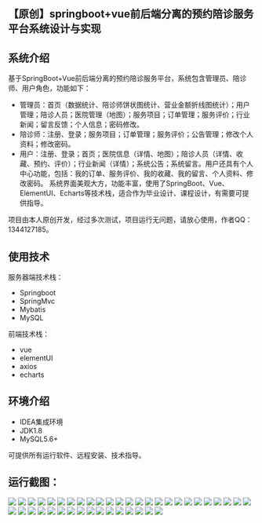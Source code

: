 ## 【原创】springboot+vue前后端分离的预约陪诊服务平台系统设计与实现

## 系统介绍

基于SpringBoot+Vue前后端分离的预约陪诊服务平台，系统包含管理员、陪诊师、用户角色，功能如下：
- 管理员：首页（数据统计、陪诊师饼状图统计、营业金额折线图统计）；用户管理；陪诊人员；医院管理（地图）；服务项目；订单管理；服务评价；行业新闻；留言反馈；个人信息；密码修改。
- 陪诊师：注册、登录；服务项目；订单管理；服务评价；公告管理；修改个人资料；修改密码。
- 用户：注册、登录；首页；医院信息（详情、地图）；陪诊人员（详情、收藏、预约、评价）；行业新闻（详情）；系统公告；系统留言。用户还具有个人中心功能，包括：我的订单、服务评价、我的收藏、我的留言、个人资料、修改密码。
系统界面美观大方，功能丰富，使用了SpringBoot、Vue、ElementUI、Echarts等技术栈，适合作为毕业设计、课程设计，有需要可提供指导。

项目由本人原创开发，经过多次测试，项目运行无问题，请放心使用，作者QQ：1344127185。

## 使用技术

服务器端技术栈：

- Springboot
- SpringMvc
- Mybatis
- MySQL

前端技术栈：

- vue
- elementUI
- axios
- echarts

## 环境介绍

- IDEA集成环境
- JDK1.8
- MySQL5.6+

可提供所有运行软件、远程安装、技术指导。

## 运行截图：
![](https://github.com/itcoderyhl/accompany-server-new/blob/main/images/1.png)
![](https://github.com/itcoderyhl/accompany-server-new/blob/main/images/2.png)
![](https://github.com/itcoderyhl/accompany-server-new/blob/main/images/3.png)
![](https://github.com/itcoderyhl/accompany-server-new/blob/main/images/4.png)
![](https://github.com/itcoderyhl/accompany-server-new/blob/main/images/5.png)
![](https://github.com/itcoderyhl/accompany-server-new/blob/main/images/6.png)
![](https://github.com/itcoderyhl/accompany-server-new/blob/main/images/7.png)
![](https://github.com/itcoderyhl/accompany-server-new/blob/main/images/8.png)
![](https://github.com/itcoderyhl/accompany-server-new/blob/main/images/9.png)
![](https://github.com/itcoderyhl/accompany-server-new/blob/main/images/10.png)
![](https://github.com/itcoderyhl/accompany-server-new/blob/main/images/11.png)
![](https://github.com/itcoderyhl/accompany-server-new/blob/main/images/12.png)
![](https://github.com/itcoderyhl/accompany-server-new/blob/main/images/13.png)
![](https://github.com/itcoderyhl/accompany-server-new/blob/main/images/14.png)
![](https://github.com/itcoderyhl/accompany-server-new/blob/main/images/15.png)
![](https://github.com/itcoderyhl/accompany-server-new/blob/main/images/16.png)
![](https://github.com/itcoderyhl/accompany-server-new/blob/main/images/17.png)
![](https://github.com/itcoderyhl/accompany-server-new/blob/main/images/18.png)
![](https://github.com/itcoderyhl/accompany-server-new/blob/main/images/19.png)
![](https://github.com/itcoderyhl/accompany-server-new/blob/main/images/20.png)
![](https://github.com/itcoderyhl/accompany-server-new/blob/main/images/21.png)
![](https://github.com/itcoderyhl/accompany-server-new/blob/main/images/22.png)
![](https://github.com/itcoderyhl/accompany-server-new/blob/main/images/23.png)
![](https://github.com/itcoderyhl/accompany-server-new/blob/main/images/24.png)
![](https://github.com/itcoderyhl/accompany-server-new/blob/main/images/25.png)
![](https://github.com/itcoderyhl/accompany-server-new/blob/main/images/26.png)
![](https://github.com/itcoderyhl/accompany-server-new/blob/main/images/27.png)
![](https://github.com/itcoderyhl/accompany-server-new/blob/main/images/28.png)
![](https://github.com/itcoderyhl/accompany-server-new/blob/main/images/29.png)
![](https://github.com/itcoderyhl/accompany-server-new/blob/main/images/30.png)
![](https://github.com/itcoderyhl/accompany-server-new/blob/main/images/31.png)
![](https://github.com/itcoderyhl/accompany-server-new/blob/main/images/32.png)
![](https://github.com/itcoderyhl/accompany-server-new/blob/main/images/33.png)
![](https://github.com/itcoderyhl/accompany-server-new/blob/main/images/34.png)
![](https://github.com/itcoderyhl/accompany-server-new/blob/main/images/35.png)
![](https://github.com/itcoderyhl/accompany-server-new/blob/main/images/36.png)
![](https://github.com/itcoderyhl/accompany-server-new/blob/main/images/37.png)
![](https://github.com/itcoderyhl/accompany-server-new/blob/main/images/38.png)
![](https://github.com/itcoderyhl/accompany-server-new/blob/main/images/39.png)
![](https://github.com/itcoderyhl/accompany-server-new/blob/main/images/40.png)
![](https://github.com/itcoderyhl/accompany-server-new/blob/main/images/41.png)
